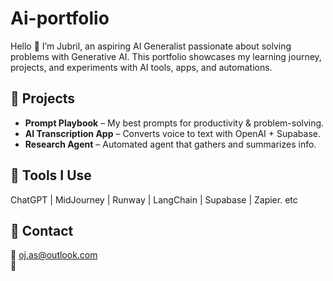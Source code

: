 # Ai-portfolio
Hello 👋 I’m Jubril, an aspiring AI Generalist passionate about solving problems with Generative AI. This portfolio showcases my learning journey, projects, and experiments with AI tools, apps, and automations.
## 🔹 Projects
- **Prompt Playbook** – My best prompts for productivity & problem-solving.  
- **AI Transcription App** – Converts voice to text with OpenAI + Supabase.  
- **Research Agent** – Automated agent that gathers and summarizes info.  

## 🔹 Tools I Use
ChatGPT | MidJourney | Runway | LangChain | Supabase | Zapier. etc 

## 🔹 Contact
📧 oj.as@outlook.com  
💼
